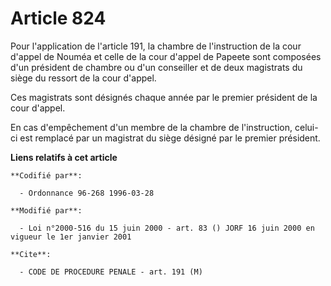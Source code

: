 # Article 824

Pour l'application de l'article 191, la chambre de l'instruction de la cour d'appel de Nouméa et celle de la cour d'appel de
Papeete sont composées d'un président de chambre ou d'un conseiller et de deux magistrats du siège du ressort de la cour
d'appel.

Ces magistrats sont désignés chaque année par le premier président de la cour d'appel.

En cas d'empêchement d'un membre de la chambre de l'instruction, celui-ci est remplacé par un magistrat du siège désigné par
le premier président.

**Liens relatifs à cet article**

	**Codifié par**:

	  - Ordonnance 96-268 1996-03-28

	**Modifié par**:

	  - Loi n°2000-516 du 15 juin 2000 - art. 83 () JORF 16 juin 2000 en vigueur le 1er janvier 2001

	**Cite**:

	  - CODE DE PROCEDURE PENALE - art. 191 (M)
